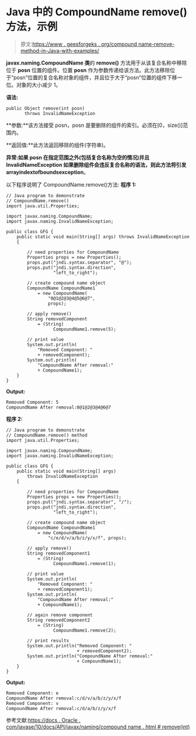 # Java 中的 CompoundName remove()方法，示例

> 原文:[https://www . geesforgeks . org/compound name-remove-method-in-Java-with-examples/](https://www.geeksforgeeks.org/compoundname-remove-method-in-java-with-examples/)

**javax.naming.CompoundName 类**的 **remove()** 方法用于从该复合名称中移除位于 **posn** 位置的组件。位置 **posn** 作为参数传递给该方法。此方法移除位于“posn”位置的复合名称对象的组件，并且位于大于“posn”位置的组件下移一位。对象的大小减少 1。

**语法:**

```
public Object remove(int posn)
       throws InvalidNameException

```

**参数:**该方法接受 posn，posn 是要删除的组件的索引。必须在[0，size()]范围内。

**返回值:**此方法返回移除的组件(字符串)。

**异常:**如果 posn 在指定范围之外(包括复合名称为空的情况)并且 InvalidNameException 如果删除组件会违反复合名称的语法，则此方法将引发**arrayindextofboundsexception**。

以下程序说明了 CompoundName.remove()方法:
**程序 1:**

```
// Java program to demonstrate
// CompoundName.remove()
import java.util.Properties;

import javax.naming.CompoundName;
import javax.naming.InvalidNameException;

public class GFG {
    public static void main(String[] args) throws InvalidNameException
    {

        // need properties for CompoundName
        Properties props = new Properties();
        props.put("jndi.syntax.separator", "@");
        props.put("jndi.syntax.direction",
                  "left_to_right");

        // create compound name object
        CompoundName CompoundName1
            = new CompoundName(
                "0@1@2@3@4@5@6@7",
                props);

        // apply remove()
        String removedComponent
            = (String)
                  CompoundName1.remove(5);

        // print value
        System.out.println(
            "Removed Component: "
            + removedComponent);
        System.out.println(
            "CompoundName After removal:"
            + CompoundName1);
    }
}
```

**Output:**

```
Removed Component: 5
CompoundName After removal:0@1@2@3@4@6@7

```

**程序 2:**

```
// Java program to demonstrate
// CompoundName.remove() method
import java.util.Properties;

import javax.naming.CompoundName;
import javax.naming.InvalidNameException;

public class GFG {
    public static void main(String[] args)
        throws InvalidNameException
    {

        // need properties for CompoundName
        Properties props = new Properties();
        props.put("jndi.syntax.separator", "/");
        props.put("jndi.syntax.direction",
                  "left_to_right");

        // create compound name object
        CompoundName CompoundName1
            = new CompoundName(
                "c/e/d/v/a/b/z/y/x/f", props);

        // apply remove()
        String removedComponent1
            = (String)
                  CompoundName1.remove(1);

        // print value
        System.out.println(
            "Removed Component: "
            + removedComponent1);
        System.out.println(
            "CompoundName After removal:"
            + CompoundName1);

        // again remove component
        String removedComponent2
            = (String)
                  CompoundName1.remove(2);

        // print results
        System.out.println("Removed Component: "
                           + removedComponent2);
        System.out.println("CompoundName After removal:"
                           + CompoundName1);
    }
}
```

**Output:**

```
Removed Component: e
CompoundName After removal:c/d/v/a/b/z/y/x/f
Removed Component: v
CompoundName After removal:c/d/a/b/z/y/x/f

```

参考文献:[https://docs . Oracle . com/javase/10/docs/API/javax/naming/compound name . html # remove(int)](https://docs.oracle.com/javase/10/docs/api/javax/naming/CompoundName.html#remove(int))